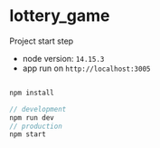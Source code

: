 # lottery_game

Project start step

- node version: `14.15.3`
- app run on `http://localhost:3005`

```js

npm install

// development
npm run dev
// production
npm start
```
